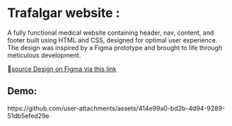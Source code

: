 <h1>Trafalgar website :</h1>
<p>A fully functional medical website containing header, nav, content, and footer built using HTML and CSS, designed for optimal user experience.<be>
The design was inspired by a Figma prototype and brought to life through meticulous development.</p>

🔗<a href="https://www.figma.com/design/zITzIbmPpn4Fb15h0RrAVU/trafalgar-landing-page-for-figma?node-id=0-1&node-type=canvas">source Design on Figma via this link</a>

<h2>Demo:</h2>
https://github.com/user-attachments/assets/414e99a0-bd2b-4d94-9289-51db5efed29e

